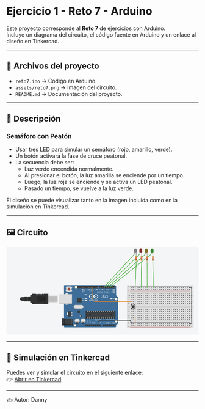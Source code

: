 # Ejercicio 1 - Reto 7 - Arduino

Este proyecto corresponde al **Reto 7** de ejercicios con Arduino.  
Incluye un diagrama del circuito, el código fuente en Arduino y un enlace al diseño en Tinkercad.  

---

## 📂 Archivos del proyecto

- `reto7.ino` → Código en Arduino.
- `assets/reto7.png` → Imagen del circuito.
- `README.md` → Documentación del proyecto.

---

## 📝 Descripción

### Semáforo con Peatón

- Usar tres LED para simular un semáforo (rojo, amarillo, verde).
- Un botón activará la fase de cruce peatonal.
- La secuencia debe ser:
  - Luz verde encendida normalmente.
  - Al presionar el botón, la luz amarilla se enciende por un tiempo.
  - Luego, la luz roja se enciende y se activa un LED peatonal.
  - Pasado un tiempo, se vuelve a la luz verde.  
  
El diseño se puede visualizar tanto en la imagen incluida como en la simulación en Tinkercad.

---

## 🖼️ Circuito

![Circuito Reto 7](./assets/Reto7.png)

---

## 🔗 Simulación en Tinkercad

Puedes ver y simular el circuito en el siguiente enlace:  
👉 [Abrir en Tinkercad](https://www.tinkercad.com/things/hhDlAyWQNcF-copy-of-flip-flop-clase/editel?returnTo=https%3A%2F%2Fwww.tinkercad.com%2Fdashboard%2Fdesigns%2Fcircuits)

---

✍️ Autor: Danny
